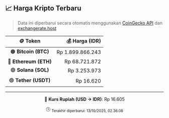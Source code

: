 

<!-- HARGA_KRIPTO -->
## 📈 Harga Kripto Terbaru

> Data ini diperbarui secara otomatis menggunakan [CoinGecko API](https://www.coingecko.com/) dan [exchangerate.host](https://exchangerate.host/)

<div align="center">

| 🪙 Token | 💰 Harga (IDR) |
|:------:|---------------:|
| 🟠 **Bitcoin (BTC)**   | Rp 1.899.866.243 |
| 🔵 **Ethereum (ETH)**  | Rp 68.721.872 |
| 🟣 **Solana (SOL)**    | Rp 3.253.973 |
| 🟢 **Tether (USDT)**   | Rp 16.620 |

---

💱 **Kurs Rupiah (USD → IDR)**: Rp 16.605

🕒 <sub>Terakhir diperbarui: 13/10/2025, 02.36.08</sub>

</div>
<!-- /HARGA_KRIPTO -->